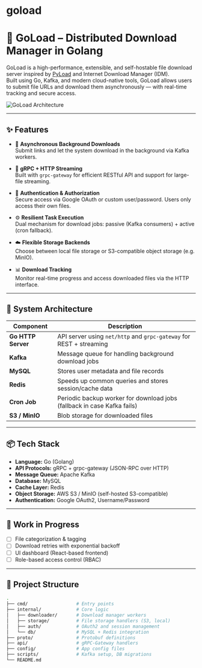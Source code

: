# goload

# 🚀 GoLoad – Distributed Download Manager in Golang

GoLoad is a high-performance, extensible, and self-hostable file download server inspired by [PyLoad](https://pyload.net/) and Internet Download Manager (IDM).  
Built using Go, Kafka, and modern cloud-native tools, GoLoad allows users to submit file URLs and download them asynchronously — with real-time tracking and secure access.

![GoLoad Architecture](./assets/goload-architecture.png) <!-- Optional: Add a diagram later -->

---

## ✨ Features

- 🔁 **Asynchronous Background Downloads**  
  Submit links and let the system download in the background via Kafka workers.

- 📡 **gRPC + HTTP Streaming**  
  Built with `grpc-gateway` for efficient RESTful API and support for large-file streaming.

- 🔐 **Authentication & Authorization**  
  Secure access via Google OAuth or custom user/password. Users only access their own files.

- ⚙️ **Resilient Task Execution**  
  Dual mechanism for download jobs: passive (Kafka consumers) + active (cron fallback).

- ☁️ **Flexible Storage Backends**  
  Choose between local file storage or S3-compatible object storage (e.g. MinIO).

- 📊 **Download Tracking**  
  Monitor real-time progress and access downloaded files via the HTTP interface.

---

## 🧱 System Architecture

| Component     | Description                                                                 |
|---------------|-----------------------------------------------------------------------------|
| **Go HTTP Server** | API server using `net/http` and `grpc-gateway` for REST + streaming |
| **Kafka**         | Message queue for handling background download jobs                    |
| **MySQL**         | Stores user metadata and file records                                   |
| **Redis**         | Speeds up common queries and stores session/cache data                 |
| **Cron Job**      | Periodic backup worker for download jobs (fallback in case Kafka fails)|
| **S3 / MinIO**    | Blob storage for downloaded files                                       |

---

## 📦 Tech Stack

- **Language:** Go (Golang)
- **API Protocols:** gRPC + grpc-gateway (JSON-RPC over HTTP)
- **Message Queue:** Apache Kafka
- **Database:** MySQL
- **Cache Layer:** Redis
- **Object Storage:** AWS S3 / MinIO (self-hosted S3-compatible)
- **Authentication:** Google OAuth2, Username/Password

---

## 🚧 Work in Progress

- [ ] File categorization & tagging
- [ ] Download retries with exponential backoff
- [ ] UI dashboard (React-based frontend)
- [ ] Role-based access control (RBAC)

---

## 📂 Project Structure

```bash
.
├── cmd/                  # Entry points
├── internal/             # Core logic
│   ├── downloader/       # Download manager workers
│   ├── storage/          # File storage handlers (S3, local)
│   ├── auth/             # OAuth2 and session management
│   └── db/               # MySQL + Redis integration
├── proto/                # Protobuf definitions
├── api/                  # gRPC-Gateway handlers
├── config/               # App config files
├── scripts/              # Kafka setup, DB migrations
└── README.md
